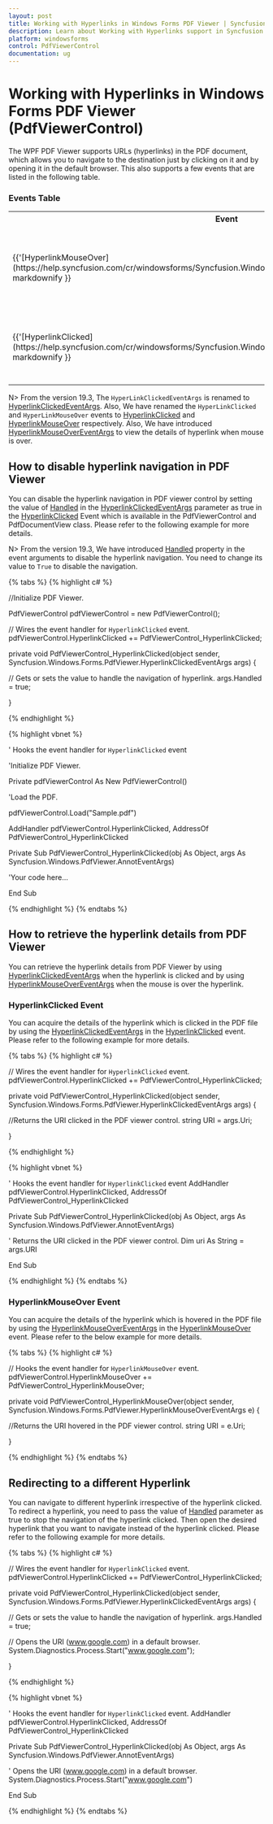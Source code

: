```yaml
---
layout: post
title: Working with Hyperlinks in Windows Forms PDF Viewer | Syncfusion
description: Learn about Working with Hyperlinks support in Syncfusion Windows Forms PDF Viewer (PdfViewerControl) control and more details.
platform: windowsforms
control: PdfViewerControl
documentation: ug
---
```


# Working with Hyperlinks in Windows Forms PDF Viewer (PdfViewerControl)

The WPF PDF Viewer supports URLs (hyperlinks) in the PDF document, which allows you to navigate to the destination just by clicking on it and by opening it in the default browser. This also supports a few events that are listed in the following table.

### Events Table

<table>
<tr>
<th>
Event </th><th>
Description </th><th>
Arguments </th></tr>
<tr>
<td>{{'[HyperlinkMouseOver](https://help.syncfusion.com/cr/windowsforms/Syncfusion.Windows.Forms.PdfViewer.PdfViewerControl.html)'| markdownify }}</td>
<td>This event is triggered when the mouse pointer is placed over the hyperlink.</td>
<td>HyperlinkMouseOverEventArgs</td>
</tr>
<tr>
<td>{{'[HyperlinkClicked](https://help.syncfusion.com/cr/windowsforms/Syncfusion.Windows.Forms.PdfViewer.PdfViewerControl.html)'| markdownify }}</td>
<td>This event is triggered when the hyperlink in the PDF document is clicked.</td>
<td>HyperlinkClickedEventArgs</td>
</tr>
</table>

N> From the version 19.3, The `HyperLinkClickedEventArgs` is renamed to [HyperlinkClickedEventArgs](https://help.syncfusion.com/cr/windowsforms/Syncfusion.Windows.Forms.PdfViewer.HyperlinkClickedEventArgs.html). Also, We have renamed the `HyperLinkClicked` and `HyperLinkMouseOver` events to [HyperlinkClicked](https://help.syncfusion.com/cr/windowsforms/Syncfusion.Windows.Forms.PdfViewer.PdfViewerControl.HyperLinkClickedEventHandler.html) and [HyperlinkMouseOver](https://help.syncfusion.com/cr/windowsforms/Syncfusion.Windows.Forms.PdfViewer.PdfViewerControl.html#Syncfusion_Windows_Forms_PdfViewer_PdfViewerControl_HyperlinkMouseOver) respectively. Also, We have introduced [HyperlinkMouseOverEventArgs](https://help.syncfusion.com/cr/windowsforms/Syncfusion.Windows.Forms.PdfViewer.HyperlinkMouseOverEventArgs.html) to view the details of hyperlink when mouse is over.

## How to disable hyperlink navigation in PDF Viewer

You can disable the hyperlink navigation in PDF viewer control by setting the value of [Handled](https://help.syncfusion.com/cr/windowsforms/Syncfusion.Windows.Forms.PdfViewer.HyperlinkClickedEventArgs.html#Syncfusion_Windows_Forms_PdfViewer_HyperlinkClickedEventArgs_Handled) in the [HyperlinkClickedEventArgs](https://help.syncfusion.com/cr/windowsforms/Syncfusion.Windows.Forms.PdfViewer.HyperlinkClickedEventArgs.html) parameter as true in the [HyperlinkClicked](https://help.syncfusion.com/cr/windowsforms/Syncfusion.Windows.Forms.PdfViewer.PdfViewerControl.HyperLinkClickedEventHandler.html) Event which is available in the PdfViewerControl and PdfDocumentView class. 
Please refer to the following example for more details.

N> From the version 19.3, We have introduced [Handled](https://help.syncfusion.com/cr/windowsforms/Syncfusion.Windows.Forms.PdfViewer.HyperlinkClickedEventArgs.html#Syncfusion_Windows_Forms_PdfViewer_HyperlinkClickedEventArgs_Handled) property in the event arguments to disable the hyperlink navigation. You need to change its value to `True` to disable the navigation.

{% tabs %}
{% highlight c# %}

//Initialize PDF Viewer.

PdfViewerControl pdfViewerControl = new PdfViewerControl();

// Wires the event handler for `HyperlinkClicked` event.    
pdfViewerControl.HyperlinkClicked += PdfViewerControl_HyperlinkClicked;

private void PdfViewerControl_HyperlinkClicked(object sender, Syncfusion.Windows.Forms.PdfViewer.HyperlinkClickedEventArgs args)
{

  // Gets or sets the value to handle the navigation of hyperlink.
  args.Handled = true;
            
}

{% endhighlight %}

{% highlight vbnet %}

' Hooks the event handler for `HyperlinkClicked` event

'Initialize PDF Viewer.

Private pdfViewerControl As New PdfViewerControl()

'Load the PDF.

pdfViewerControl.Load("Sample.pdf")

AddHandler pdfViewerControl.HyperlinkClicked, AddressOf PdfViewerControl_HyperlinkClicked

Private Sub PdfViewerControl_HyperlinkClicked(obj As Object, args As Syncfusion.Windows.PdfViewer.AnnotEventArgs)

'Your code here...

End Sub

{% endhighlight %}
{% endtabs %}


## How to retrieve the hyperlink details from PDF Viewer

You can retrieve the hyperlink details from PDF Viewer by using [HyperlinkClickedEventArgs](https://help.syncfusion.com/cr/windowsforms/Syncfusion.Windows.Forms.PdfViewer.HyperlinkClickedEventArgs.html) when the hyperlink is clicked and by using [HyperlinkMouseOverEventArgs](https://help.syncfusion.com/cr/windowsforms/Syncfusion.Windows.Forms.PdfViewer.HyperlinkMouseOverEventArgs.html) when the mouse is over the hyperlink.

### HyperlinkClicked Event

You can acquire the details of the hyperlink which is clicked in the PDF file by using the [HyperlinkClickedEventArgs](https://help.syncfusion.com/cr/windowsforms/Syncfusion.Windows.Forms.PdfViewer.HyperlinkClickedEventArgs.html) in the [HyperlinkClicked](https://help.syncfusion.com/cr/windowsforms/Syncfusion.Windows.Forms.PdfViewer.PdfViewerControl.HyperLinkClickedEventHandler.html) event.
Please refer to the following example for more details.

{% tabs %}
{% highlight c# %}

// Wires the event handler for `HyperlinkClicked` event.    
pdfViewerControl.HyperlinkClicked += PdfViewerControl_HyperlinkClicked;

private void PdfViewerControl_HyperlinkClicked(object sender, Syncfusion.Windows.Forms.PdfViewer.HyperlinkClickedEventArgs args)
{
  
 //Returns the URI clicked in the PDF viewer control.
 string URI = args.Uri; 
            
}

{% endhighlight %}

{% highlight vbnet %}

' Hooks the event handler for `HyperlinkClicked` event
AddHandler pdfViewerControl.HyperlinkClicked, AddressOf PdfViewerControl_HyperlinkClicked

Private Sub PdfViewerControl_HyperlinkClicked(obj As Object, args As Syncfusion.Windows.PdfViewer.AnnotEventArgs)

' Returns the URI clicked in the PDF viewer control.
Dim uri As String = args.URI

End Sub

{% endhighlight %}
{% endtabs %}

### HyperlinkMouseOver Event

You can acquire the details of the hyperlink which is hovered in the PDF file by using the [HyperlinkMouseOverEventArgs](https://help.syncfusion.com/cr/windowsforms/Syncfusion.Windows.Forms.PdfViewer.HyperlinkMouseOverEventArgs.html) in the [HyperlinkMouseOver](https://help.syncfusion.com/cr/windowsforms/Syncfusion.Windows.Forms.PdfViewer.PdfViewerControl.html#Syncfusion_Windows_Forms_PdfViewer_PdfViewerControl_HyperlinkMouseOver) event. 
Please refer to the below example for more details.

{% tabs %}
{% highlight c# %}

// Hooks the event handler for `HyperlinkMouseOver` event.    
pdfViewerControl.HyperlinkMouseOver += PdfViewerControl_HyperlinkMouseOver;

private void PdfViewerControl_HyperlinkMouseOver(object sender, Syncfusion.Windows.Forms.PdfViewer.HyperlinkMouseOverEventArgs e)
{

//Returns the URI hovered in the PDF viewer control.
string URI = e.Uri;
            
}

{% endhighlight %}
{% endtabs %}

## Redirecting to a different Hyperlink

You can navigate to different hyperlink irrespective of the hyperlink clicked. To redirect a hyperlink, you need to pass the value of [Handled](https://help.syncfusion.com/cr/windowsforms/Syncfusion.Windows.Forms.PdfViewer.HyperlinkClickedEventArgs.html#Syncfusion_Windows_Forms_PdfViewer_HyperlinkClickedEventArgs_Handled) parameter as true to stop the navigation of the hyperlink clicked. Then open the desired hyperlink that you want to navigate instead of the hyperlink clicked. 
Please refer to the following example for more details.

{% tabs %}
{% highlight c# %}

// Wires the event handler for `HyperlinkClicked` event.    
pdfViewerControl.HyperlinkClicked += PdfViewerControl_HyperlinkClicked;

private void PdfViewerControl_HyperlinkClicked(object sender, Syncfusion.Windows.Forms.PdfViewer.HyperlinkClickedEventArgs args)
{
 
 // Gets or sets the value to handle the navigation of hyperlink. 
args.Handled = true;

 // Opens the URI (www.google.com) in a default browser.
 System.Diagnostics.Process.Start("www.google.com");
             
}

{% endhighlight %}

{% highlight vbnet %}

' Hooks the event handler for `HyperlinkClicked` event.
AddHandler pdfViewerControl.HyperlinkClicked, AddressOf PdfViewerControl_HyperlinkClicked

Private Sub PdfViewerControl_HyperlinkClicked(obj As Object, args As Syncfusion.Windows.PdfViewer.AnnotEventArgs)

' Opens the URI (www.google.com) in a default browser.
System.Diagnostics.Process.Start("www.google.com")

End Sub

{% endhighlight %}
{% endtabs %}
